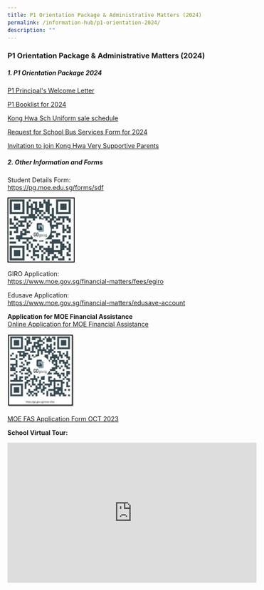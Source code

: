 ```yaml
---
title: P1 Orientation Package & Administrative Matters (2024)
permalink: /information-hub/p1-orientation-2024/
description: ""
---
```

### P1 Orientation Package &amp; Administrative Matters (2024)

##### 1. P1 Orientation Package 2024


[P1 Principal's Welcome Letter](/files/2023%20p1%20welcome%20letter.pdf)

[P1 Booklist for 2024](/files/P1%20Orientation/booklist%20p1%202024.pdf)

[Kong Hwa Sch Uniform sale schedule](/files/P1%20Orientation/kong%20hwa%20sch%20uniform%20sale%20schedule.pdf)

[Request for School Bus Services Form for 2024](/files/P1%20Orientation/khs%20request%20for%20school%20bus%20services%202024%20(rs%20transport).pdf)

[Invitation to join Kong Hwa Very Supportive Parents](/files/P1%20Orientation/2023%20vsp%20p1%20orientation%20membership%20invitation%20letter.pdf)


##### 2. Other Information and Forms

Student Details Form:<br>
https://pg.moe.edu.sg/forms/sdf

<img src="/images/P1%20Orientation/student%20detail%20form%20qr.jpg" style="width:30%">

GIRO Application:<br>
https://www.moe.gov.sg/financial-matters/fees/egiro

Edusave Application:<br>
https://www.moe.gov.sg/financial-matters/edusave-account

**Application for MOE Financial Assistance**<br>
[Online Application for MOE Financial Assistance](https://go.gov.sg/moe-efas)

<img src="/images/P1%20Orientation/efas%20qr%202024.jpg" style="width:30%">

[MOE FAS Application Form OCT 2023](/files/P1%20Orientation/2024%20moe%20fas%20application%20form.pdf)

**School Virtual Tour:**

<iframe width="560" height="315" src="https://www.youtube.com/embed/txZRKSJqyXo" title="YouTube video player" frameborder="0" allow="accelerometer; autoplay; clipboard-write; encrypted-media; gyroscope; picture-in-picture; web-share" allowfullscreen=""></iframe>